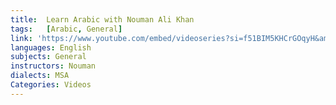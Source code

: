 ```yaml
---
title:  Learn Arabic with Nouman Ali Khan
tags:   [Arabic, General]
link: 'https://www.youtube.com/embed/videoseries?si=f51BIM5KHCrGOqyH&amp;list=PLKW7bHK47XVkecYLDauSfZfKWHQnenz5O'
languages: English
subjects: General
instructors: Nouman
dialects: MSA
Categories: Videos
---
```

